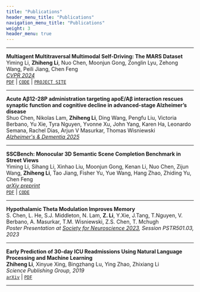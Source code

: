 ```yaml
---
title: "Publications"
header_menu_title: "Publications"
navigation_menu_title: "Publications"
weight: 3
header_menu: true
---
```

---

**Multiagent Multitraversal Multimodal Self-Driving: The MARS Dataset**\
Yiming Li, **Zhiheng Li**, Nuo Chen, Moonjun Gong, Zonglin Lyu, Zehong Wang, Peili Jiang, Chen Feng\
[*CVPR 2024*](https://openaccess.thecvf.com/content/CVPR2024/html/Li_Multiagent_Multitraversal_Multimodal_Self-Driving_Open_MARS_Dataset_CVPR_2024_paper.html)\
[`PDF`](https://arxiv.org/pdf/2406.09383) |
[`CODE`](https://github.com/ai4ce/MARS/tree/main) |
[`PROJECT SITE`](https://ai4ce.github.io/MARS/)

---
**Acute Aβ12-28P administration targeting apoE/Aβ interaction rescues synaptic function and cognitive decline in advanced-stage Alzheimer’s disease**\
Shuo Chen, Nikolas Lam, **Zhiheng Li**, Ding Wang, Pengfu Liu, Victoria Berbano, Yu Xie, Tyra Nguyen, Yvonne Xu, John Yang, Karen Ha, Leonardo Semana, Rachel Dias, Arjun V Masurkar, Thomas Wisniewski\
[*Alzheimer's & Dementia 2025*](https://doi.org/10.1002/alz.093081)

---

**SSCBench: Monocular 3D Semantic Scene Completion Benchmark in Street Views**\
Yiming Li, Sihang Li, Xinhao Liu, Moonjun Gong, Kenan Li, Nuo Chen, Zijun Wang, **Zhiheng Li**, Tao Jiang, Fisher Yu, Yue Wang, Hang Zhao, Zhiding Yu, Chen Feng\
*[arXiv preprint](https://arxiv.org/abs/2306.09001)*\
[`PDF`](https://arxiv.org/pdf/2306.09001.pdf) | 
[`CODE`](https://github.com/ai4ce/SSCBench)

---

**Hypothalamic Theta Modulation Improves Memory**\
S. Chen, L. He, S.J. Middleton, N. Lam, **Z. Li**, Y.Xie, J.Tang, T.Nguyen, V. Berbano, A. Masurkar, T.M. Wisniewski, Z.S. Chen, T. Mchugh\
*Poster Presentation at [Society for Neuroscience 2023](https://www.sfn.org/), Session PSTR501.03, 2023*

---

**Early Prediction of 30-day ICU Readmissions Using Natural Language Processing and Machine Learning**\
**Zhiheng Li**, Xinyue Xing, Bingzhang Lu, Ying Zhao, Zhixiang Li\
*Science Publishing Group, 2019*\
[`arXiv`](https://arxiv.org/abs/1910.02545) | 
[`PDF`](https://arxiv.org/ftp/arxiv/papers/1910/1910.02545.pdf)

---
